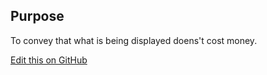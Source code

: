 ## Purpose

To convey that what is being displayed doens't cost money.

[Edit this on GitHub](https://github.com/wellcometrust/wellcomecollection.org/edit/master/common/views/components/FreeSticker/README.md)
